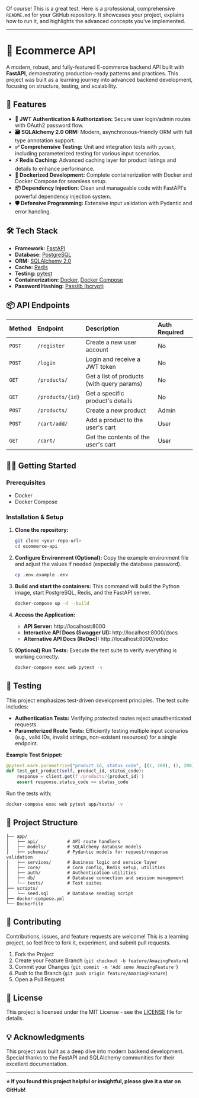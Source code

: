 Of course! This is a great test. Here is a professional, comprehensive `README.md` for your GitHub repository. It showcases your project, explains how to run it, and highlights the advanced concepts you've implemented.

---

# 🛒 Ecommerce API

A modern, robust, and fully-featured E-commerce backend API built with **FastAPI**, demonstrating production-ready patterns and practices. This project was built as a learning journey into advanced backend development, focusing on structure, testing, and scalability.

## 🚀 Features

- **🔐 JWT Authentication & Authorization:** Secure user login/admin routes with OAuth2 password flow.
- **🗃️ SQLAlchemy 2.0 ORM:** Modern, asynchronous-friendly ORM with full type annotation support.
- **✅ Comprehensive Testing:** Unit and integration tests with `pytest`, including parameterized testing for various input scenarios.
- **⚡ Redis Caching:** Advanced caching layer for product listings and details to enhance performance.
- **🐳 Dockerized Development:** Complete containerization with Docker and Docker Compose for seamless setup.
- **📦 Dependency Injection:** Clean and manageable code with FastAPI's powerful dependency injection system.
- **🛡️ Defensive Programming:** Extensive input validation with Pydantic and error handling.

## 🛠️ Tech Stack

- **Framework:** [FastAPI](https://fastapi.tiangolo.com/)
- **Database:** [PostgreSQL](https://www.postgresql.org/)
- **ORM:** [SQLAlchemy 2.0](https://www.sqlalchemy.org/)
- **Cache:** [Redis](https://redis.io/)
- **Testing:** [pytest](https://docs.pytest.org/)
- **Containerization:** [Docker](https://www.docker.com/), [Docker Compose](https://docs.docker.com/compose/)
- **Password Hashing:** [Passlib (bcrypt)](https://passlib.readthedocs.io/)

## 📦 API Endpoints

| Method | Endpoint | Description | Auth Required |
| :--- | :--- | :--- | :--- |
| `POST` | `/register` | Create a new user account | No |
| `POST` | `/login` | Login and receive a JWT token | No |
| `GET` | `/products/` | Get a list of products (with query params) | No |
| `GET` | `/products/{id}` | Get a specific product's details | No |
| `POST` | `/products/` | Create a new product | Admin |
| `POST` | `/cart/add/` | Add a product to the user's cart | User |
| `GET` | `/cart/` | Get the contents of the user's cart | User |

## 🏃‍♂️ Getting Started

### Prerequisites

- Docker
- Docker Compose

### Installation & Setup

1.  **Clone the repository:**
    ```bash
    git clone <your-repo-url>
    cd ecommerce-api
    ```

2.  **Configure Environment (Optional):**
    Copy the example environment file and adjust the values if needed (especially the database password).
    ```bash
    cp .env.example .env
    ```

3.  **Build and start the containers:**
    This command will build the Python image, start PostgreSQL, Redis, and the FastAPI server.
    ```bash
    docker-compose up -d --build
    ```

4.  **Access the Application:**
    - **API Server:** http://localhost:8000
    - **Interactive API Docs (Swagger UI):** http://localhost:8000/docs
    - **Alternative API Docs (ReDoc):** http://localhost:8000/redoc

5.  **(Optional) Run Tests:**
    Execute the test suite to verify everything is working correctly.
    ```bash
    docker-compose exec web pytest -v
    ```

## 🧪 Testing

This project emphasizes test-driven development principles. The test suite includes:

- **Authentication Tests:** Verifying protected routes reject unauthenticated requests.
- **Parameterized Route Tests:** Efficiently testing multiple input scenarios (e.g., valid IDs, invalid strings, non-existent resources) for a single endpoint.

**Example Test Snippet:**
```python
@pytest.mark.parametrize("product_id, status_code", [(1, 200), (2, 200), ('hello', 422), (50, 404)])
def test_get_product(self, product_id, status_code):
    response = client.get(f'/products/{product_id}')
    assert response.status_code == status_code
```

Run the tests with:
```bash
docker-compose exec web pytest app/tests/ -v
```

## 📁 Project Structure

```
├── app/
│   ├── api/           # API route handlers
│   ├── models/        # SQLAlchemy database models
│   ├── schemas/       # Pydantic models for request/response validation
│   ├── services/      # Business logic and service layer
│   ├── core/          # Core config, Redis setup, utilities
│   ├── auth/          # Authentication utilities
│   ├── db/            # Database connection and session management
│   └── tests/         # Test suites
├── scripts/
│   └── seed.sql       # Database seeding script
├── docker-compose.yml
└── Dockerfile
```

## 🤝 Contributing

Contributions, issues, and feature requests are welcome! This is a learning project, so feel free to fork it, experiment, and submit pull requests.

1. Fork the Project
2. Create your Feature Branch (`git checkout -b feature/AmazingFeature`)
3. Commit your Changes (`git commit -m 'Add some AmazingFeature'`)
4. Push to the Branch (`git push origin feature/AmazingFeature`)
5. Open a Pull Request

## 📄 License

This project is licensed under the MIT License - see the [LICENSE](LICENSE) file for details.

## 💡 Acknowledgments

This project was built as a deep dive into modern backend development. Special thanks to the FastAPI and SQLAlchemy communities for their excellent documentation.

---
**⭐ If you found this project helpful or insightful, please give it a star on GitHub!**
